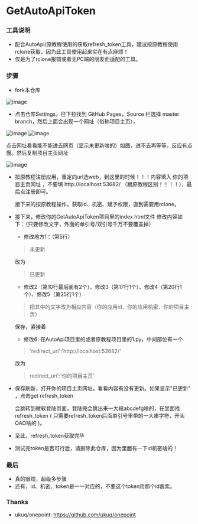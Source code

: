 # GetAutoApiToken
### 工具说明 ###
* 配合AutoApi/原教程使用的获取refresh_token工具，建议按原教程使用rclone获取，因为此工具使用起来实在有点麻烦！
* 仅是为了rclone报错或者无PC端的朋友而适配的工具。
  
### 步骤 ###
* fork本仓库

![image](https://github.com/wangziyingwen/ImageHosting/blob/master/GetAutoApiToken/fork.png)

* 点击仓库Settings，往下拉找到 GitHub Pages，Source 栏选择 master branch，然后上面会出现一个网址（俗称项目主页），

![image](https://github.com/wangziyingwen/ImageHosting/blob/master/GetAutoApiToken/Settings.png)
![image](https://github.com/wangziyingwen/ImageHosting/blob/master/GetAutoApiToken/Gpage.png)

  点击网址看看能不能进去网页（显示未更新啥的）如图，进不去再等等，反应有点慢。然后复制项目主页网址
  
![image](https://github.com/wangziyingwen/ImageHosting/blob/master/GetAutoApiToken/未更新.png)

* 按原教程注册应用，重定向url选web，到这里的时候！！！内容填入 你的项目主页网址 ，不要填  http://localhost:53682/
 （跟原教程区别！！！！），最后点注册即可。
  
  接下来的按原教程操作，获取id、机密、赋予权限，直到需要用rclone。
  
* 接下来，修改你的GetAutoApiToken项目里的index.html文件
  修改内容如下：（只要修改文字，外面的单引号/双引号千万不要覆盖掉）
  
  * 修改地方1：（第5行）
  > 未更新   
  
  改为   
  
  > 已更新
  
  * 修改2（第10行最后面有2个）、修改3（第17行1个）、修改4（第20行1个）、修改5（第25行1个）
  > 把其中的文字改为相应内容（你的应用id、你的应用机密、你的项目主页）
  
  保存，紧接着
  
  * 修改6: 
  在AutoApi项目里的或者原教程项目里的1.py，中间部位有一个
  
  >'redirect_uri':'http://localhost:53682/'
  
  改为
  
  >redirect_uri':'你的项目主页'
  
* 保存刷新，打开你的项目主页网址，看看内容有没有更新。如果显示"已更新" ，点击get refresh_token

  会跳转到微软登陆页面，登陆完会跳出来一大段abcdefg啥的，在里面找refresh_token ( 只需要refresh_token后面单引号里带的一大串字符，开头OAO啥的 )。
  
* 至此，refresh_token获取完毕

* 测试完token是否可行后，请删除此仓库，因为里面有一下id机密啥的！

### 最后 ###
* 真的很烦，超级多步骤
* 还有，id、机密、token是一一对应的，不要这个token用那个id酱紫。

### Thanks ###
* ukuq/onepoint: https://github.com/ukuq/onepoint
